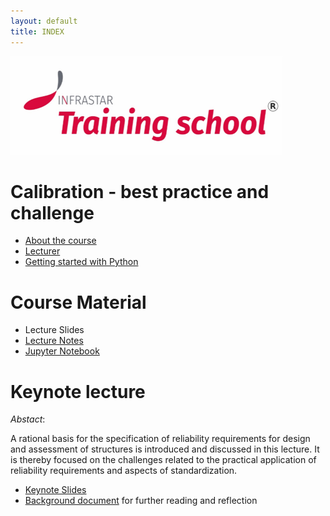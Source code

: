 ```yaml
---
layout: default
title: INDEX
---
```



![LOGO2](/logo_istar1.png)

# Calibration - best practice and challenge

- [About the course](about)
- [Lecturer](Team)
- [Getting started with Python](py_guide)


# Course Material

- Lecture Slides
- [Lecture Notes](INFRASTAR_CompendiumKohler-2.pdf)
- [Jupyter Notebook](CodeCalibration.ipynb)

# Keynote lecture

*Abstact*: 

A rational basis for the specification of reliability requirements for design and assessment of structures is introduced and discussed in this lecture. It is thereby focused on the challenges related to the practical application of reliability requirements and aspects of standardization.

- [Keynote Slides](2010_INFRASTAR_presentation_JK_rev1.pdf)
- [Background document](Reliability_Requirements-5.pdf) for further reading and reflection

